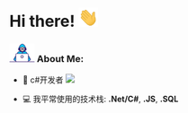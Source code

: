 # Hi there! <img src="https://github.com/zhangjundsg/zhangjundsg/blob/main/Hi.gif" width="35" />

### <img src="https://github.com/zhangjundsg/zhangjundsg/blob/main/Developer.gif" width="45" /> About Me:
- 🏦 c#开发者 
      <img src="https://media.giphy.com/media/WUlplcMpOCEmTGBtBW/giphy.gif" width="30">

- 💻 我平常使用的技术栈: **.Net/C#**, **.JS**, **.SQL**
